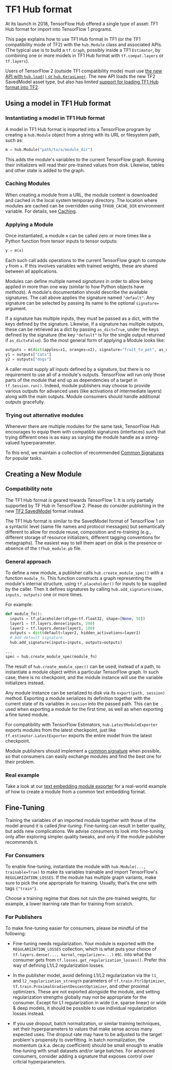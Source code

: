 <!--* freshness: { owner: 'maringeo' reviewed: '2021-04-12' review_interval: '6 months' } *-->

# TF1 Hub format

At its launch in 2018, TensorFlow Hub offered a single type of asset: TF1 Hub
format for import into TensorFlow 1 programs.

This page explains how to use TF1 Hub format in TF1 (or the TF1 compatibility
mode of TF2) with the `hub.Module` class and associated APIs. (The typical use
is to build a `tf.Graph`, possibly inside a TF1 `Estimator`, by combining one or
more models in TF1 Hub format with `tf.compat.layers` or `tf.layers`).

Users of TensorFlow 2 (outside TF1 compatibility mode) must use
[the new API with `hub.load()` or `hub.KerasLayer`](tf2_saved_model.md). The new
API loads the new TF2 SavedModel asset type, but also has limited
[support for loading TF1 Hub format into TF2](migration_tf2.md).

## Using a model in TF1 Hub format

### Instantiating a model in TF1 Hub format

A model in TF1 Hub format is imported into a TensorFlow program by creating a
`hub.Module` object from a string with its URL or filesystem path, such as:

```python
m = hub.Module("path/to/a/module_dir")
```

This adds the module's variables to the current TensorFlow graph.
Running their initializers will read their pre-trained values from disk.
Likewise, tables and other state is added to the graph.

### Caching Modules

When creating a module from a URL, the module content is downloaded and cached
in the local system temporary directory. The location where modules are cached
can be overridden using `TFHUB_CACHE_DIR` environment variable. For details, see
[Caching](caching.md).

### Applying a Module

Once instantiated, a module `m` can be called zero or more times like a Python
function from tensor inputs to tensor outputs:

```python
y = m(x)
```

Each such call adds operations to the current TensorFlow graph to compute
`y` from `x`. If this involves variables with trained weights, these are
shared between all applications.

Modules can define multiple named *signatures* in order to allow being applied
in more than one way (similar to how Python objects have *methods*).
A module's documentation should describe the available
signatures. The call above applies the signature named `"default"`. Any
signature can be selected by passing its name to the optional `signature=`
argument.

If a signature has multiple inputs, they must be passed as a dict, with the keys
defined by the signature. Likewise, if a signature has multiple outputs, these
can be retrieved as a dict by passing `as_dict=True`, under the keys defined by
the signature (the key `"default"` is for the single output returned if
`as_dict=False`). So the most general form of applying a Module looks like:

```python
outputs = m(dict(apples=x1, oranges=x2), signature="fruit_to_pet", as_dict=True)
y1 = outputs["cats"]
y2 = outputs["dogs"]
```

A caller must supply all inputs defined by a signature, but there is no
requirement to use all of a module's outputs.
TensorFlow will run only those parts of the module that end up
as dependencies of a target in `tf.Session.run()`. Indeed, module publishers may
choose to provide various outputs for advanced uses (like activations of
intermediate layers) along with the main outputs. Module consumers should
handle additional outputs gracefully.

### Trying out alternative modules

Whenever there are multiple modules for the same task, TensorFlow Hub
encourages to equip them with compatible signatures (interfaces)
such that trying different ones is as easy as varying the module handle
as a string-valued hyperparameter.

To this end, we maintain a collection of recommended
[Common Signatures](common_signatures/index.md) for popular tasks.


## Creating a New Module

### Compatibility note

The TF1 Hub format is geared towards TensorFlow 1. It is only partially
supported by TF Hub in TensorFlow 2. Please do consider publishing in the new
[TF2 SavedModel](tf2_saved_model.md) format instead.

The TF1 Hub format is similar to the SavedModel format of TensorFlow 1 on a
syntactic level (same file names and protocol messages) but semantically
different to allow for module reuse, composition and re-training (e.g.,
different storage of resource initializers, different tagging conventions for
metagraphs). The easiest way to tell them apart on disk is the presence or
absence of the `tfhub_module.pb` file.

### General approach

To define a new module, a publisher calls `hub.create_module_spec()` with a
function `module_fn`. This function constructs a graph representing the module's
internal structure, using `tf.placeholder()` for inputs to be supplied by
the caller. Then it defines signatures by calling
`hub.add_signature(name, inputs, outputs)` one or more times.

For example:

```python
def module_fn():
  inputs = tf.placeholder(dtype=tf.float32, shape=[None, 50])
  layer1 = tf.layers.dense(inputs, 200)
  layer2 = tf.layers.dense(layer1, 100)
  outputs = dict(default=layer2, hidden_activations=layer1)
  # Add default signature.
  hub.add_signature(inputs=inputs, outputs=outputs)

...
spec = hub.create_module_spec(module_fn)
```

The result of `hub.create_module_spec()` can be used, instead of a path,
to instantiate a module object within a particular TensorFlow graph. In
such case, there is no checkpoint, and the module instance will use the
variable initializers instead.

Any module instance can be serialized to disk via its `export(path, session)`
method. Exporting a module serializes its definition together with the current
state of its variables in `session` into the passed path. This can be used
when exporting a module for the first time, as well as when exporting a fine
tuned module.

For compatibility with TensorFlow Estimators, `hub.LatestModuleExporter` exports
modules from the latest checkpoint, just like `tf.estimator.LatestExporter`
exports the entire model from the latest checkpoint.

Module publishers should implement a [common
signature](common_signatures/index.md) when possible, so that consumers can
easily exchange modules and find the best one for their problem.

### Real example

Take a look at our [text embedding module exporter](https://github.com/tensorflow/hub/blob/master/examples/text_embeddings/export.py)
for a real-world example of how to create a module from a common text embedding
format.


## Fine-Tuning

Training the variables of an imported module together with those of the model
around it is called *fine-tuning*. Fine-tuning can result in better quality, but
adds new complications. We advise consumers to look into fine-tuning only after
exploring simpler quality tweaks, and only if the module publisher recommends
it.

### For Consumers

To enable fine-tuning, instantiate the module with
`hub.Module(..., trainable=True)` to make its variables trainable and
import TensorFlow's `REGULARIZATION_LOSSES`. If the module has multiple
graph variants, make sure to pick the one appropriate for training.
Usually, that's the one with tags `{"train"}`.

Choose a training regime that does not ruin the pre-trained weights,
for example, a lower learning rate than for training from scratch.

### For Publishers

To make fine-tuning easier for consumers, please be mindful of the following:

  * Fine-tuning needs regularization. Your module is exported with the
    `REGULARIZATION_LOSSES` collection, which is what puts your choice of
    `tf.layers.dense(..., kernel_regularizer=...)` etc. into what the consumer
    gets from `tf.losses.get_regularization_losses()`. Prefer this way of
    defining L1/L2 regularization losses.

  * In the publisher model, avoid defining L1/L2 regularization via the `l1_`
    and `l2_regularization_strength` parameters of `tf.train.FtrlOptimizer`,
    `tf.train.ProximalGradientDescentOptimizer`, and other proximal
    optimizers. These are not exported alongside the module, and setting
    regularization strengths globally may not be appropriate for the
    consumer. Except for L1 regularization in wide (i.e. sparse linear) or wide
    & deep models, it should be possible to use individual regularization losses
    instead.

  * If you use dropout, batch normalization, or similar training techniques, set
    their hyperparameters to values that make sense across many expected uses.
    The dropout rate may have to be adjusted to the target problem's
    propensity to overfitting. In batch normalization, the momentum (a.k.a.
    decay coefficient) should be small enough to enable fine-tuning with
    small datasets and/or large batches.  For advanced consumers, consider
    adding a signature that exposes control over critcial hyperparameters.
